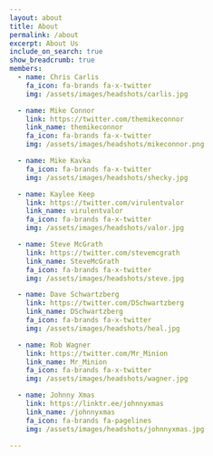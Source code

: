 ```yaml
---
layout: about
title: About
permalink: /about
excerpt: About Us
include_on_search: true
show_breadcrumb: true
members:
  - name: Chris Carlis
    fa_icon: fa-brands fa-x-twitter
    img: /assets/images/headshots/carlis.jpg

  - name: Mike Connor
    link: https://twitter.com/themikeconnor
    link_name: themikeconnor
    fa_icon: fa-brands fa-x-twitter
    img: /assets/images/headshots/mikeconnor.png

  - name: Mike Kavka
    fa_icon: fa-brands fa-x-twitter
    img: /assets/images/headshots/shecky.jpg

  - name: Kaylee Keep
    link: https://twitter.com/virulentvalor
    link_name: virulentvalor
    fa_icon: fa-brands fa-x-twitter
    img: /assets/images/headshots/valor.jpg

  - name: Steve McGrath
    link: https://twitter.com/stevemcgrath
    link_name: SteveMcGrath
    fa_icon: fa-brands fa-x-twitter
    img: /assets/images/headshots/steve.jpg

  - name: Dave Schwartzberg
    link: https://twitter.com/DSchwartzberg
    link_name: DSchwartzberg
    fa_icon: fa-brands fa-x-twitter
    img: /assets/images/headshots/heal.jpg

  - name: Rob Wagner
    link: https://twitter.com/Mr_Minion
    link_name: Mr_Minion
    fa_icon: fa-brands fa-x-twitter
    img: /assets/images/headshots/wagner.jpg

  - name: Johnny Xmas
    link: https://linktr.ee/johnnyxmas
    link_name: /johnnyxmas
    fa_icon: fa-brands fa-pagelines
    img: /assets/images/headshots/johnnyxmas.jpg

---
```

